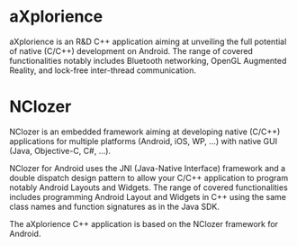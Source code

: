 aXplorience
===========

aXplorience is an R&D C++ application aiming at unveiling the full potential of
native (C/C++) development on Android. The range of covered functionalities
notably includes Bluetooth networking, OpenGL Augmented Reality, and lock-free
inter-thread communication.

NClozer
===========

NClozer is an embedded framework aiming at developing native (C/C++) applications for
multiple platforms (Android, iOS, WP, ...) with native GUI (Java, Objective-C, C#, ...).

NClozer for Android uses the JNI (Java-Native Interface) framework and a double dispatch 
design pattern to allow your C/C++ application to program notably Android Layouts and Widgets.
The range of covered functionalities includes programming Android Layout and Widgets in C++
using the same class names and function signatures as in the Java SDK.

The aXplorience C++ application is based on the NClozer framework for Android.
